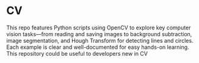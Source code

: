 # CV
This repo features Python scripts using OpenCV to explore key computer vision tasks—from reading and saving images to background subtraction, image segmentation, and Hough Transform for detecting lines and circles. Each example is clear and well-documented for easy hands-on learning. This repository could be useful to developers new in CV
